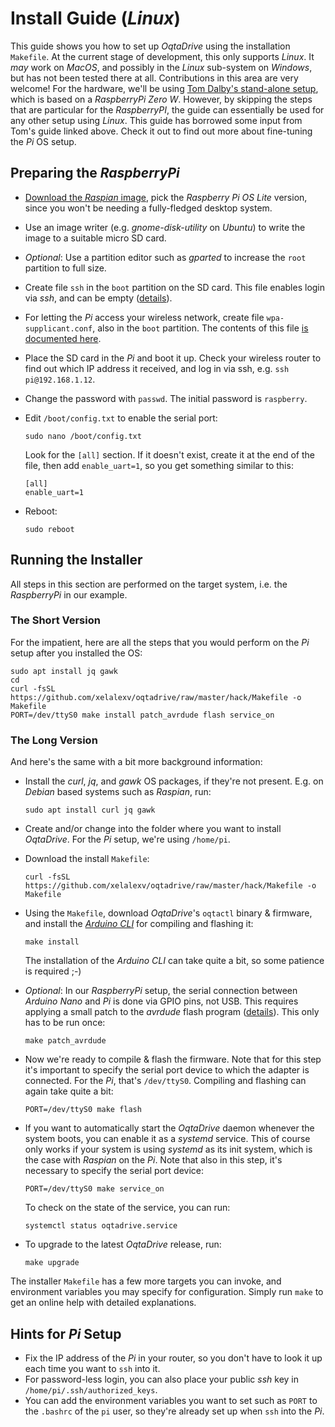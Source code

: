 # Install Guide (*Linux*)

This guide shows you how to set up *OqtaDrive* using the installation `Makefile`. At the current stage of development, this only supports *Linux*. It *may* work on *MacOS*, and possibly in the *Linux* sub-system on *Windows*, but has not been tested there at all. Contributions in this area are very welcome! For the hardware, we'll be using [Tom Dalby's stand-alone setup](https://tomdalby.com/other/oqtadrive.html), which is based on a *RaspberryPi Zero W*. However, by skipping the steps that are particular for the *RaspberryPI*, the guide can essentially be used for any other setup using *Linux*. This guide has borrowed some input from Tom's guide linked above. Check it out to find out more about fine-tuning the *Pi* OS setup.

## Preparing the *RaspberryPi*

- [Download the *Raspian* image](https://www.raspberrypi.org/software/operating-systems/), pick the *Raspberry Pi OS Lite* version, since you won't be needing a fully-fledged desktop system.

- Use an image writer (e.g. *gnome-disk-utility* on *Ubuntu*) to write the image to a suitable micro SD card.

- *Optional*: Use a partition editor such as *gparted* to increase the `root` partition to full size.

- Create file `ssh` in the `boot` partition on the SD card. This file enables login via *ssh*, and can be empty ([details](https://www.raspberrypi.org/documentation/remote-access/ssh/)).

- For letting the *Pi* access your wireless network, create file `wpa-supplicant.conf`, also in the `boot` partition. The contents of this file [is documented here](https://www.raspberrypi.org/documentation/configuration/wireless/headless.md).

- Place the SD card in the *Pi* and boot it up. Check your wireless router to find out which IP address it received, and log in via ssh, e.g. `ssh pi@192.168.1.12`.

- Change the password with `passwd`. The initial password is `raspberry`.

- Edit `/boot/config.txt` to enable the serial port:

    `sudo nano /boot/config.txt`

    Look for the `[all]` section. If it doesn't exist, create it at the end of the file, then add `enable_uart=1`, so you get something similar to this:

    ```
    [all]
    enable_uart=1
    ```

- Reboot:

    `sudo reboot`

## Running the Installer
All steps in this section are performed on the target system, i.e. the *RaspberryPi* in our example.

### The Short Version
For the impatient, here are all the steps that you would perform on the *Pi* setup after you installed the OS:

```
sudo apt install jq gawk
cd
curl -fsSL https://github.com/xelalexv/oqtadrive/raw/master/hack/Makefile -o Makefile
PORT=/dev/ttyS0 make install patch_avrdude flash service_on
```

### The Long Version
And here's the same with a bit more background information:

- Install the *curl*, *jq*, and *gawk* OS packages, if they're not present. E.g. on *Debian* based systems such as *Raspian*, run:

    `sudo apt install curl jq gawk`

- Create and/or change into the folder where you want to install *OqtaDrive*. For the *Pi* setup, we're using `/home/pi`.

- Download the install `Makefile`:

    `curl -fsSL https://github.com/xelalexv/oqtadrive/raw/master/hack/Makefile -o Makefile`

- Using the `Makefile`, download *OqtaDrive*'s `oqtactl` binary & firmware, and install the [*Arduino CLI*](https://github.com/arduino/arduino-cli) for compiling and flashing it:

    `make install`

    The installation of the *Arduino CLI* can take quite a bit, so some patience is required ;-)

- *Optional*: In our *RaspberryPi* setup, the serial connection between *Arduino Nano* and *Pi* is done via GPIO pins, not USB. This requires applying a small patch to the *avrdude* flash program ([details](https://siytek.com/raspberry-pi-gpio-arduino/)). This only has to be run once: 

    `make patch_avrdude`

- Now we're ready to compile & flash the firmware. Note that for this step it's important to specify the serial port device to which the adapter is connected. For the *Pi*, that's `/dev/ttyS0`. Compiling and flashing can again take quite a bit:

    `PORT=/dev/ttyS0 make flash`

- If you want to automatically start the *OqtaDrive* daemon whenever the system boots, you can enable it as a *systemd* service. This of course only works if your system is using *systemd* as its init system, which is the case with *Raspian* on the *Pi*. Note that also in this step, it's necessary to specify the serial port device:

    `PORT=/dev/ttyS0 make service_on`

    To check on the state of the service, you can run:

    `systemctl status oqtadrive.service`

- To upgrade to the latest *OqtaDrive* release, run:

    `make upgrade`

The installer `Makefile` has a few more targets you can invoke, and environment variables you may specify for configuration. Simply run `make` to get an online help with detailed explanations.

## Hints for *Pi* Setup

- Fix the IP address of the *Pi* in your router, so you don't have to look it up each time you want to `ssh` into it.
- For password-less login, you can also place your public *ssh* key in `/home/pi/.ssh/authorized_keys`.
- You can add the environment variables you want to set such as `PORT` to the `.bashrc` of the `pi` user, so they're already set up when `ssh` into the *Pi*.
